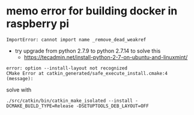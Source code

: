 # memo error for building docker in raspberry pi
```
ImportError: cannot import name _remove_dead_weakref
```
* try upgrade from python 2.7.9 to python 2.7.14 to solve this
	* https://tecadmin.net/install-python-2-7-on-ubuntu-and-linuxmint/

```
error: option --install-layout not recognized
CMake Error at catkin_generated/safe_execute_install.cmake:4 (message):
```
solve with
```
./src/catkin/bin/catkin_make_isolated --install -DCMAKE_BUILD_TYPE=Release -DSETUPTOOLS_DEB_LAYOUT=OFF
```
